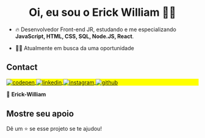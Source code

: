 <h1 align="center">Oi, eu sou o Erick William 👍🏽</h1>

- 🔥 Desenvolvedor Front-end JR, estudando e me especializando **JavaScript, HTML, CSS, SQL, Node.JS, React**.

- 👨‍💻 Atualmente em busca da uma oportunidade

## Contact

<p align="left" style="background:yellow">
<a href="https://codepen.io/Erick-Willian" target="_blank">
  <img align="center" src="https://img.shields.io/badge/-ErickWilliam-05122A?style=flat&logo=codepen" alt="codepen"/>
</a>
<a href="https://www.linkedin.com/in/erick-william-16ab4a238/" target="_blank">
  <img align="center" src="https://img.shields.io/badge/-ErickWilliam-05122A?style=flat&logo=linkedin" alt="linkedin"/>
</a>
<a href="https://www.instagram.com/erickwillian49/" target="_blank">
 <img align="center" src="https://img.shields.io/badge/-ErickWilliam-05122A?style=flat&logo=instagram" alt="instagram"/>
</a>
<a href="https://github.com/Erickwsantos" target="_blank">
 <img align="center" src="https://img.shields.io/badge/-ErickWilliam-05122A?style=flat&logo=github" alt="github"/>
</a>
</p>

👤 **Erick-William**

##  Mostre seu apoio

Dê um ⭐️ se esse projeto se te ajudou!
